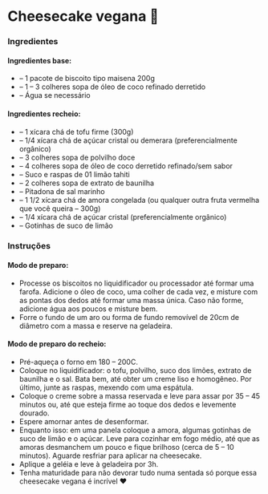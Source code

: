 # Cheesecake vegana :cake:

### Ingredientes

#### Ingredientes base:

- – 1 pacote de biscoito tipo maisena 200g
- – 1 – 3 colheres sopa de óleo de coco refinado derretido
- – Água se necessário

#### Ingredientes recheio:

- – 1 xícara chá de tofu firme (300g)
- – 1/4 xícara chá de açúcar cristal ou demerara (preferencialmente orgânico)
- – 3 colheres sopa de polvilho doce
- – 4 colheres sopa de óleo de coco derretido refinado/sem sabor
- – Suco e raspas de 01 limão tahiti
- – 2 colheres sopa de extrato de baunilha
- – Pitadona de sal marinho
- – 1 1/2 xícara chá de amora congelada (ou qualquer outra fruta vermelha que você queira – 300g)
- – 1/4 xícara chá de açúcar cristal (preferencialmente orgânico)
- – Gotinhas de suco de limão

### Instruções

#### Modo de preparo:

- Processe os biscoitos no liquidificador ou processador até formar uma farofa. Adicione o óleo de coco, uma colher de cada vez, e misture com as pontas dos dedos até formar uma massa única. Caso não forme, adicione água aos poucos e misture bem.
- Forre o fundo de um aro ou forma de fundo removível de 20cm de diâmetro com a massa e reserve na geladeira.

#### Modo de preparo do recheio:

- Pré-aqueça o forno em 180 – 200C.
- Coloque no liquidificador: o tofu, polvilho, suco dos limões, extrato de baunilha e o sal. Bata bem, até obter um creme liso e homogêneo. Por último, junte as raspas, mexendo com uma espátula.
- Coloque o creme sobre a massa reservada e leve para assar por 35 – 45 minutos ou, até que esteja firme ao toque dos dedos e levemente dourado.
- Espere amornar antes de desenformar.
- Enquanto isso: em uma panela coloque a amora, algumas gotinhas de suco de limão e o açúcar. Leve para cozinhar em fogo médio, até que as amoras desmanchem um pouco e fique brilhoso (cerca de 5 – 10 minutos). Aguarde resfriar para aplicar na cheesecake.
- Aplique a geléia e leve à geladeira por 3h.
- Tenha maturidade para não devorar tudo numa sentada só porque essa cheesecake vegana é incrível ♥